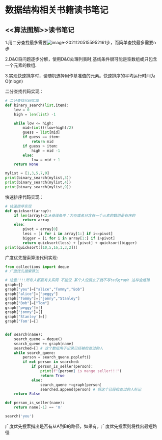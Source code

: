 # 数据结构相关书籍读书笔记

## <<算法图解>>读书笔记

1.用二分查找最多需要![image-20211205155952161](C:\Users\Lee\AppData\Roaming\Typora\typora-user-images\image-20211205155952161.png)步，而简单查找最多需要n步

2.D&C将问题逐步分解，使用D&C处理列表时,基线条件很可能是空数组或只包含一个元素的数组.

3.实现快速排序时，请随机选择用作基准值的元素。快速排序的平均运行时间为O(nlogn)

二分查找代码实现：

```python
# 二分查找代码实现
def binary_search(list,item):
    low = 0
    high = len(list) -1

    while low <= high:
        mid=(int)((low+high)/2)
        guess = list[mid]
        if guess == item:
            return mid
        if guess > item:
            high = mid -1
        else:
            low = mid + 1
    return None

mylist = [1,3,5,7,9]
print(binary_search(mylist,3))
print(binary_search(mylist,4))
print(binary_search(mylist,9))

```

快速排序代码实现：

```python
# 快速排序实现
def quicksort(array):
    if len(array)<2:#基线条件：为空或者只含有一个元素的数组是有序的
        return array
    else:
        pivot = array[0]
        less = [i for i in array[1:] if i<=pivot]
        bigger = [i for i in array[1:] if i>pivot]
        return quicksort(less) + [pivot] + quicksort(bigger)
print(quicksort([10,5,16,1,3,2]))
```

广度优先搜索算法代码实现:

```python
from collections import deque
# 广度优先搜索算法

# 注意!!!!所有人都要有关系网 不能说 某个人没朋友了就不写ta的graph 这样会报错
graph={}
graph["you"]=["alice","Tommy","Bob"]
graph["alice"]=["peggy"]
graph["Tommy"]=["jonny","Stanley"]
graph["Bob"]=["Tom"]
graph["peggy"]=[]
graph['jonny']=[]
graph['Stanley']=[]
graph['Tom']=[]


def search(name):
    search_quene = deque()
    search_quene += graph[name]
    searched=[] # 这个数组用于记录已经被检查过的人
    while search_quene:
        person = search_quene.popleft()
        if not person in searched:
            if person_is_seller(person):
                print(f"{person} is mango seller!!!")
                return True
            else:
                search_quene +=graph[person]
                searched.append(person) # 将这个已经检查过的人标记
    return False

def person_is_seller(name):
    return name[-1] == 'm'

search('you')
```

广度优先搜索指出是否有从A到B的路径，如果有，广度优先搜索则将找出最短路径


